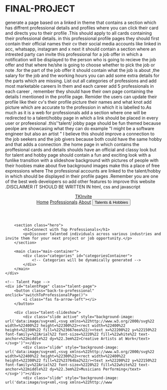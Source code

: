 # FINAL-PROJECT

generate a  page based on a linked in theme that contains a section which has diffrent professional details and profiles where you can click their card and directs you to their profile .This should apply to all  cards containing their professional details. in this professional profile pages they should first contain their official names their cv  their social media accounts like linked in acc, whatsapp, instagram  and  x next it should contain a section where an intrested party can invite this professional for a job offer in which a notification will be displayed to the person who is going to recieve the job offer and that where he/she is going to choose whether to pick the job or note .for the part of the job offer it should contain what the job is about ,the salary for the job and  the working hours you can add  some  extra details for the parts which are missing. List out all categories of professions and add most marketable careers In them  and each career add 5 professionals in each career , remember they should have their own page containing the details I mentioned in the profile page. Remider the users can update their profile like their cv's their profile picture their names and what knot add picture which are accurate to the profession in which it is labelled to.As much as it is a web for professionals add a section where one will be redirected to a talent/hobby page in which a link should be placed in every user or profeesional .this''talent/ jobby page should be fun themed because peolpe are showcasing what they can do example 
"I might be a software engineer but also  an artist " I believe this should improve a connection to the job seekers and the job givers because both could have the same hobby and that adds a connection .the home page in which contains the proffesional cards and details shoulds have an official and classy look but for talent and hobby page should contain a fun and exciting look with a funlike transition with a slideshow background with pictures of people with their hoobies make about five background images  make this a place of free expressions where The professional accounts are linked to the talent/hobby in which should be displayed in their profile pages .Remember you are one of the best web developers so add other features to improve this website .DISCLAIMER  IT SHOULD BE WRITTEN IN html, css and javascript


<!DOCTYPE html>
<html lang="en">
<head>
    <meta charset="UTF-8">
    <meta name="viewport" content="width=device-width, initial-scale=1.0">
    <title>TKInvite - Professional Network</title>
    <link href="https://cdnjs.cloudflare.com/ajax/libs/font-awesome/6.4.0/css/all.min.css" rel="stylesheet">
    
</head>
<body>
    <!-- Professional Page -->
    <div id="professionalPage">
        <header class="header">
            <nav class="nav-container">
                <a href="#" class="logo">TKInvite</a>
                <div class="nav-links">
                    <a href="#" class="nav-link">Home</a>
                    <a href="#" class="nav-link">Professionals</a>
                    <a href="#" class="nav-link">About</a>
                    <button class="talent-btn" onclick="switchToTalentPage()">
                        <i class="fas fa-palette"></i> Talents & Hobbies
                    </button>
                </div>
            </nav>
        </header>

        <section class="hero">
            <h1>Connect with Top Professionals</h1>
            <p>Discover talented individuals across various industries and invite them for your next project or job opportunity.</p>
        </section>

        <main class="main-container">
            <div class="categories" id="categoriesContainer">
                <!-- Categories will be dynamically generated -->
            </div>
        </main>
    </div>

    <!-- Talent Page -->
    <div id="talentPage" class="talent-page">
        <button class="back-to-professional" onclick="switchToProfessionalPage()">
            <i class="fas fa-arrow-left"></i>
        </button>
        
        <div class="talent-slideshow">
            <div class="slide active" style="background-image: url('data:image/svg+xml,<svg xmlns=%22http://www.w3.org/2000/svg%22 width=%22400%22 height=%22300%22><rect width=%22400%22 height=%22300%22 fill=%22%23667eea%22/><text x=%22200%22 y=%22150%22 font-family=%22Arial%22 font-size=%2220%22 fill=%22white%22 text-anchor=%22middle%22 dy=%22.3em%22>Creative Artists at Work</text></svg>')"></div>
            <div class="slide" style="background-image: url('data:image/svg+xml,<svg xmlns=%22http://www.w3.org/2000/svg%22 width=%22400%22 height=%22300%22><rect width=%22400%22 height=%22300%22 fill=%22%23764ba2%22/><text x=%22200%22 y=%22150%22 font-family=%22Arial%22 font-size=%2220%22 fill=%22white%22 text-anchor=%22middle%22 dy=%22.3em%22>Musicians Performing</text></svg>')"></div>
            <div class="slide" style="background-image: url('data:image/svg+xml,<svg xmlns=%22http://www







